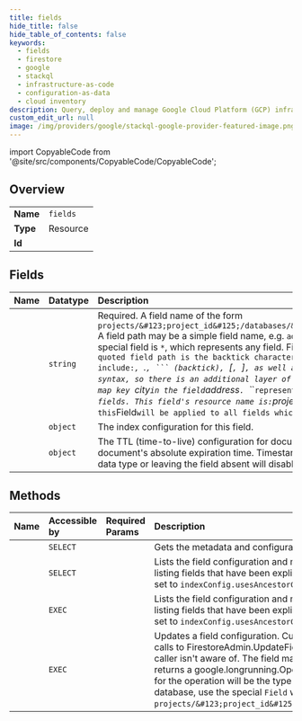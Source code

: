 ```yaml
---
title: fields
hide_title: false
hide_table_of_contents: false
keywords:
  - fields
  - firestore
  - google    
  - stackql
  - infrastructure-as-code
  - configuration-as-data
  - cloud inventory
description: Query, deploy and manage Google Cloud Platform (GCP) infrastructure and resources using SQL
custom_edit_url: null
image: /img/providers/google/stackql-google-provider-featured-image.png
---
```


import CopyableCode from '@site/src/components/CopyableCode/CopyableCode';




## Overview
<table><tbody>
<tr><td><b>Name</b></td><td><code>fields</code></td></tr>
<tr><td><b>Type</b></td><td>Resource</td></tr>
<tr><td><b>Id</b></td><td><CopyableCode code="google.firestore.fields" /></td></tr>
</tbody></table>

## Fields
| Name | Datatype | Description |
|:-----|:---------|:------------|
| <CopyableCode code="name" /> | `string` | Required. A field name of the form `projects/&#123;project_id&#125;/databases/&#123;database_id&#125;/collectionGroups/&#123;collection_id&#125;/fields/&#123;field_path&#125;` A field path may be a simple field name, e.g. `address` or a path to fields within map_value , e.g. `address.city`, or a special field path. The only valid special field is `*`, which represents any field. Field paths may be quoted using ` (backtick). The only character that needs to be escaped within a quoted field path is the backtick character itself, escaped using a backslash. Special characters in field paths that must be quoted include: `*`, `.`, ``` (backtick), `[`, `]`, as well as any ascii symbolic characters. Examples: (Note: Comments here are written in markdown syntax, so there is an additional layer of backticks to represent a code block) `\`address.city\`` represents a field named `address.city`, not the map key `city` in the field `address`. `\`*\`` represents a field named `*`, not any field. A special `Field` contains the default indexing settings for all fields. This field's resource name is: `projects/&#123;project_id&#125;/databases/&#123;database_id&#125;/collectionGroups/__default__/fields/*` Indexes defined on this `Field` will be applied to all fields which do not have their own `Field` index configuration. |
| <CopyableCode code="indexConfig" /> | `object` | The index configuration for this field. |
| <CopyableCode code="ttlConfig" /> | `object` | The TTL (time-to-live) configuration for documents that have this `Field` set. Storing a timestamp value into a TTL-enabled field will be treated as the document's absolute expiration time. Timestamp values in the past indicate that the document is eligible for immediate expiration. Using any other data type or leaving the field absent will disable expiration for the individual document. |
## Methods
| Name | Accessible by | Required Params | Description |
|:-----|:--------------|:----------------|:------------|
| <CopyableCode code="get" /> | `SELECT` | <CopyableCode code="collectionGroupsId, databasesId, fieldsId, projectsId" /> | Gets the metadata and configuration for a Field. |
| <CopyableCode code="list" /> | `SELECT` | <CopyableCode code="collectionGroupsId, databasesId, projectsId" /> | Lists the field configuration and metadata for this database. Currently, FirestoreAdmin.ListFields only supports listing fields that have been explicitly overridden. To issue this query, call FirestoreAdmin.ListFields with the filter set to `indexConfig.usesAncestorConfig:false or `ttlConfig:*`. |
| <CopyableCode code="_list" /> | `EXEC` | <CopyableCode code="collectionGroupsId, databasesId, projectsId" /> | Lists the field configuration and metadata for this database. Currently, FirestoreAdmin.ListFields only supports listing fields that have been explicitly overridden. To issue this query, call FirestoreAdmin.ListFields with the filter set to `indexConfig.usesAncestorConfig:false or `ttlConfig:*`. |
| <CopyableCode code="patch" /> | `EXEC` | <CopyableCode code="collectionGroupsId, databasesId, fieldsId, projectsId" /> | Updates a field configuration. Currently, field updates apply only to single field index configuration. However, calls to FirestoreAdmin.UpdateField should provide a field mask to avoid changing any configuration that the caller isn't aware of. The field mask should be specified as: `&#123; paths: "index_config" &#125;`. This call returns a google.longrunning.Operation which may be used to track the status of the field update. The metadata for the operation will be the type FieldOperationMetadata. To configure the default field settings for the database, use the special `Field` with resource name: `projects/&#123;project_id&#125;/databases/&#123;database_id&#125;/collectionGroups/__default__/fields/*`. |
